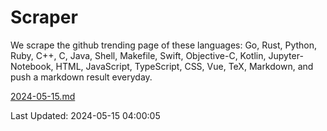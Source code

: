 # Scraper

We scrape the github trending page of these languages: Go, Rust, Python, Ruby, C++, C, Java, Shell, Makefile, Swift, Objective-C, Kotlin, Jupyter-Notebook, HTML, JavaScript, TypeScript, CSS, Vue, TeX, Markdown, and push a markdown result everyday.

[2024-05-15.md](https://github.com/yangwenmai/github-trending-backup/blob/master/2024-05-15.md)

Last Updated: 2024-05-15 04:00:05